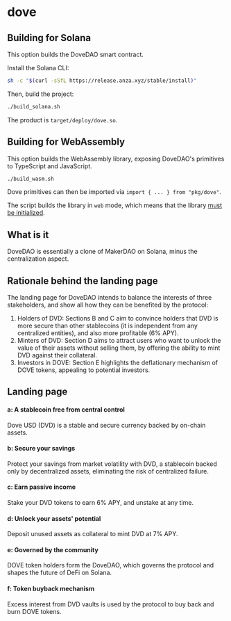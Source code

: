 # dove
## Building for Solana
This option builds the DoveDAO smart contract.

Install the Solana CLI:
```sh
sh -c "$(curl -sSfL https://release.anza.xyz/stable/install)"
```
Then, build the project:
```sh
./build_solana.sh
```
The product is `target/deploy/dove.so`.

## Building for WebAssembly
This option builds the WebAssembly library, exposing DoveDAO's primitives to TypeScript and JavaScript.

```sh
./build_wasm.sh
```

Dove primitives can then be imported via `import { ... } from "pkg/dove"`.

The script builds the library in `web` mode, which means that the library [must be initialized](https://rustwasm.github.io/wasm-bindgen/examples/without-a-bundler.html).

## What is it
DoveDAO is essentially a clone of MakerDAO on Solana, minus the centralization aspect.

## Rationale behind the landing page
The landing page for DoveDAO intends to balance the interests of three stakeholders, and show all how they can be benefited by the protocol:
1. Holders of DVD: Sections B and C aim to convince holders that DVD is more secure than other stablecoins (it is independent from any centralized entities), and also more profitable (6% APY).
2. Minters of DVD: Section D aims to attract users who want to unlock the value of their assets without selling them, by offering the ability to mint DVD against their collateral.
3. Investors in DOVE: Section E highlights the deflationary mechanism of DOVE tokens, appealing to potential investors.

## Landing page
#### a: A stablecoin free from central control
Dove USD (DVD) is a stable and secure currency backed by on-chain assets.
#### b: Secure your savings
Protect your savings from market volatility with DVD, a stablecoin backed only by decentralized assets, eliminating the risk of centralized failure.
#### c: Earn passive income
Stake your DVD tokens to earn 6% APY, and unstake at any time.
#### d: Unlock your assets' potential
Deposit unused assets as collateral to mint DVD at 7% APY.
#### e: Governed by the community
DOVE token holders form the DoveDAO, which governs the protocol and shapes the future of DeFi on Solana.
#### f: Token buyback mechanism
Excess interest from DVD vaults is used by the protocol to buy back and burn DOVE tokens.